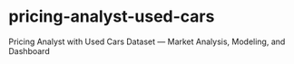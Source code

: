 # pricing-analyst-used-cars
Pricing Analyst with Used Cars Dataset — Market Analysis, Modeling, and Dashboard
